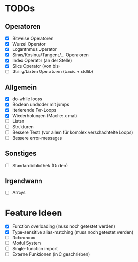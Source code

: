 # TODOs

## Operatoren
- [x] Bitweise Operatoren
- [x] Wurzel Operator
- [x] Logarithmus Operator
- [x] Sinus/Kosinus/Tangens/... Operatoren
- [x] Index Operator (an der Stelle)
- [x] Slice Operator (von bis)
- [ ] String/Listen Operatoren (basic + stdlib)

## Allgemein
- [x] do-while loops
- [x] Boolean und/oder mit jumps
- [x] Iterierende For-Loops
- [x] Wiederholungen (Mache: x mal)
- [ ] Listen
- [ ] Strukturen
- [ ] Bessere Tests (vor allem für komplex verschachtelte Loops)
- [ ] Bessere error-messages

## Sonstiges
- [ ] Standardbibliothek (Duden)

## Irgendwann
- [ ] Arrays 

# Feature Ideen
- [x] Function overloading (muss noch getestet werden)
- [x] Type-sensitive alias-matching (muss noch getestet werden)
- [ ] References
- [ ] Modul System
- [ ] Single-function import
- [ ] Externe Funktionen (in C geschrieben)